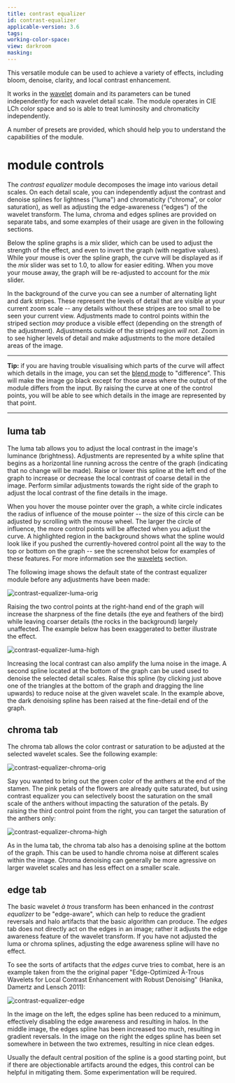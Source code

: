 ```yaml
---
title: contrast equalizer
id: contrast-equalizer
applicable-version: 3.6
tags: 
working-color-space:  
view: darkroom
masking: 
---
```


This versatile module can be used to achieve a variety of effects, including bloom, denoise, clarity, and local contrast enhancement. 

It works in the [wavelet](../../darkroom/processing-modules/wavelets.md) domain and its parameters can be tuned independently for each wavelet detail scale. The module operates in CIE LCh color space and so is able to treat luminosity and chromaticity independently.

A number of presets are provided, which should help you to understand the capabilities of the module.

# module controls

The _contrast equalizer_ module decomposes the image into various detail scales. On each detail scale, you can independently adjust the contrast and denoise splines for lightness ("luma") and chromaticity (“chroma”, or color saturation), as well as adjusting the edge-awareness (“edges”) of the wavelet transform. The luma, chroma and edges splines are provided on separate tabs, and some examples of their usage are given in the following sections.

Below the spline graphs is a _mix_ slider, which can be used to adjust the strength of the effect, and even to invert the graph (with negative values). While your mouse is over the spline graph, the curve will be displayed as if the _mix_ slider was set to 1.0, to allow for easier editing. When you move your mouse away, the graph will be re-adjusted to account for the _mix_ slider.

In the background of the curve you can see a number of alternating light and dark stripes. These represent the levels of detail that are visible at your current zoom scale -- any details without these stripes are too small to be seen your current view. Adjustments made to control points within the striped section _may_ produce a visible effect (depending on the strength of the adjustment). Adjustments outside of the striped region _will not_. Zoom in to see higher levels of detail and make adjustments to the more detailed areas of the image.

---

**Tip:** if you are having trouble visualising which parts of the curve will affect which details in the image, you can set the [blend mode](../../darkroom/masking-and-blending/blend-modes.md) to "difference". This will make the image go black except for those areas where the output of the module differs from the input. By raising the curve at one of the control points, you will be able to see which details in the image are represented by that point.

---

## luma tab

The luma tab allows you to adjust the local contrast in the image's luminance (brightness). Adjustments are represented by a white spline that begins as a horizontal line running across the centre of the graph (indicating that no change will be made). Raise or lower this spline at the left end of the graph to increase or decrease the local contrast of coarse detail in the image. Perform similar adjustments towards the right side of the graph to adjust the local contrast of the fine details in the image. 

When you hover the mouse pointer over the graph, a white circle indicates the radius of influence of the mouse pointer -- the size of this circle can be adjusted by scrolling with the mouse wheel. The larger the circle of influence, the more control points will be affected when you adjust the curve. A highlighted region in the background shows what the spline would look like if you pushed the currently-hovered control point all the way to the top or bottom on the graph -- see the screenshot below for examples of these features. For more information see the [wavelets](../../darkroom/processing-modules/wavelets.md) section.

The following image shows the default state of the contrast equalizer module before any adjustments have been made:

![contrast-equalizer-luma-orig](./contrast-equalizer/contrast-equalizer-luma-orig.png#w66)

Raising the two control points at the right-hand end of the graph will increase the sharpness of the fine details (the eye and feathers of the bird) while leaving coarser details (the rocks in the background) largely unaffected. The example below has been exaggerated to better illustrate the effect.

![contrast-equalizer-luma-high](./contrast-equalizer/contrast-equalizer-luma-high.png#w66)

Increasing the local contrast can also amplify the luma noise in the image. A second spline located at the bottom of the graph can be used used to denoise the selected detail scales. Raise this spline (by clicking just above one of the triangles at the bottom of the graph and dragging the line upwards) to reduce noise at the given wavelet scale. In the example above, the dark denoising spline has been raised at the fine-detail end of the graph.

## chroma tab

The chroma tab allows the color contrast or saturation to be adjusted at the selected wavelet scales. See the following example:

![contrast-equalizer-chroma-orig](./contrast-equalizer/contrast-equalizer-chroma-orig.png#w66)

Say you wanted to bring out the green color of the anthers at the end of the stamen. The pink petals of the flowers are already quite saturated, but using contrast equalizer you can selectively boost the saturation on the small scale of the anthers without impacting the saturation of the petals. By raising the third control point from the right, you can target the saturation of the anthers only:

![contrast-equalizer-chroma-high](./contrast-equalizer/contrast-equalizer-chroma-high.png#w66)

As in the luma tab, the chroma tab also has a denoising spline at the bottom of the graph. This can be used to handle chroma noise at different scales within the image. Chroma denoising can generally be more agressive on larger wavelet scales and has less effect on a smaller scale.

## edge tab

The basic wavelet _à trous_ transform has been enhanced in the _contrast equalizer_ to be "edge-aware", which can help to reduce the gradient reversals and halo artifacts that the basic algorithm can produce. The _edges_ tab does not directly act on the edges in an image; rather it adjusts the edge awareness feature of the wavelet transform. If you have not adjusted the luma or chroma splines, adjusting the edge awareness spline will have no effect.

To see the sorts of artifacts that the _edges_ curve tries to combat, here is an example taken from the the original paper "Edge-Optimized À-Trous Wavelets for Local Contrast Enhancement with Robust Denoising" (Hanika, Damertz and Lensch 2011): 

![contrast-equalizer-edge](./contrast-equalizer/contrast-equalizer-edge.png#w75)

In the image on the left, the edges spline has been reduced to a minimum, effectively disabling the edge awareness and resulting in halos. In the middle image, the edges spline has been increased too much, resulting in gradient reversals. In the image on the right the edges spline has been set somewhere in between the two extremes, resulting in nice clean edges.

Usually the default central position of the spline is a good starting point, but if there are objectionable artifacts around the edges, this control can be helpful in mitigating them. Some experimentation will be required.

